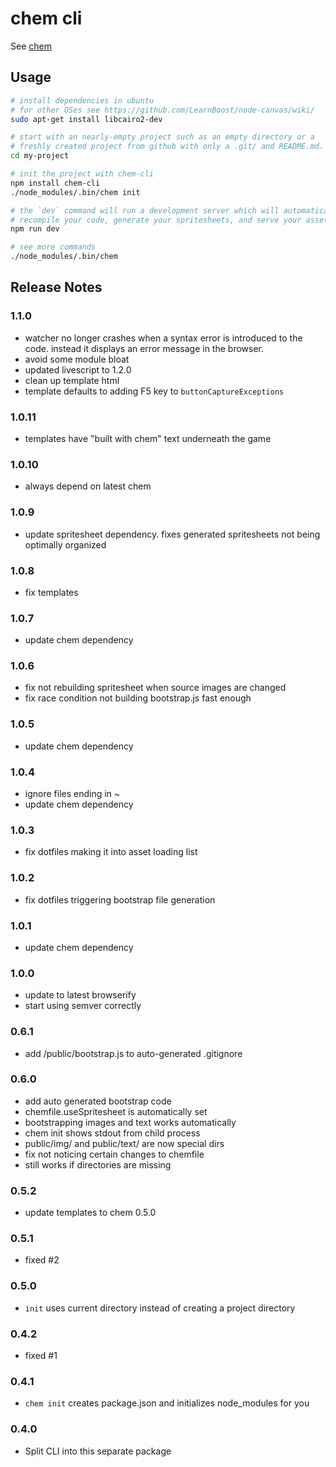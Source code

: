 # chem cli

See [chem](http://github.com/superjoe30/chem)

## Usage

```bash
# install dependencies in ubuntu
# for other OSes see https://github.com/LearnBoost/node-canvas/wiki/
sudo apt-get install libcairo2-dev

# start with an nearly-empty project such as an empty directory or a
# freshly created project from github with only a .git/ and README.md.
cd my-project

# init the project with chem-cli
npm install chem-cli
./node_modules/.bin/chem init

# the `dev` command will run a development server which will automatically
# recompile your code, generate your spritesheets, and serve your assets.
npm run dev

# see more commands
./node_modules/.bin/chem
```
    
## Release Notes

### 1.1.0

 * watcher no longer crashes when a syntax error is introduced to the code.
   instead it displays an error message in the browser.
 * avoid some module bloat
 * updated livescript to 1.2.0
 * clean up template html
 * template defaults to adding F5 key to `buttonCaptureExceptions`

### 1.0.11

 * templates have "built with chem" text underneath the game

### 1.0.10

 * always depend on latest chem

### 1.0.9

 * update spritesheet dependency. fixes generated spritesheets not being
   optimally organized

### 1.0.8

 * fix templates

### 1.0.7

 * update chem dependency

### 1.0.6

 * fix not rebuilding spritesheet when source images are changed
 * fix race condition not building bootstrap.js fast enough

### 1.0.5

 * update chem dependency

### 1.0.4
 * ignore files ending in ~
 * update chem dependency

### 1.0.3

 * fix dotfiles making it into asset loading list

### 1.0.2

 * fix dotfiles triggering bootstrap file generation

### 1.0.1

 * update chem dependency

### 1.0.0

 * update to latest browserify
 * start using semver correctly

### 0.6.1

 * add /public/bootstrap.js to auto-generated .gitignore

### 0.6.0

 * add auto generated bootstrap code
 * chemfile.useSpritesheet is automatically set
 * bootstrapping images and text works automatically
 * chem init shows stdout from child process
 * public/img/ and public/text/ are now special dirs
 * fix not noticing certain changes to chemfile
 * still works if directories are missing

### 0.5.2

 * update templates to chem 0.5.0

### 0.5.1

 * fixed #2

### 0.5.0

 * `init` uses current directory instead of creating a project directory

### 0.4.2

 * fixed #1

### 0.4.1

 * `chem init` creates package.json and initializes node_modules
   for you

### 0.4.0

 * Split CLI into this separate package
